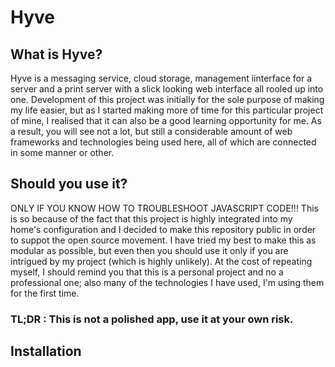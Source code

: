 # Hyve
## What is Hyve?
Hyve is a messaging service, cloud storage, management iinterface for a server and a print server with a slick looking web interface all rooled up into one. 
Development of this project was initially for the sole purpose of making my life easier, but as I started making more of time for this particular project of mine, I realised that it can also be a good learning opportunity for me. As a result, you will see not a lot, but still a considerable amount of web frameworks and technologies being used here, all of which are connected in some manner or other.

## Should you use it?
ONLY IF YOU KNOW HOW TO TROUBLESHOOT JAVASCRIPT CODE!!!
This is so because of the fact that this project is highly integrated into my home's configuration and I decided to make this repository public in order to suppot the open source movement. I have tried my best to make this as modular as possible, but even then you should use it only if you are intrigued by my project (which is highly unlikely).
At the cost of repeating myself, I should remind you that this is a personal project and no a professional one; also many of the technologies I have used, I'm using them for the first time. 
### TL;DR : This is not a polished app, use it at your own risk.

## Installation